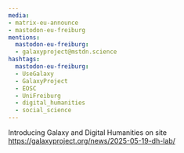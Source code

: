 ```yaml
---
media:
- matrix-eu-announce
- mastodon-eu-freiburg
mentions:
  mastodon-eu-freiburg:
  - galaxyproject@mstdn.science
hashtags:
  mastodon-eu-freiburg:
  - UseGalaxy
  - GalaxyProject
  - EOSC
  - UniFreiburg
  - digital_humanities
  - social_science
---
```

Introducing Galaxy and Digital Humanities on site
https://galaxyproject.org/news/2025-05-19-dh-lab/